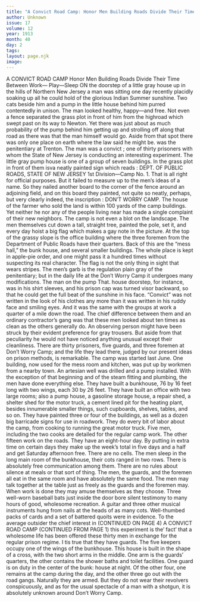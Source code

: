 ```yaml
---
title: "A Convict Road Camp: Honor Men Building Roads Divide Their Time Between Work— Play—Sleep "
author: Unknown
issue: 17
volume: 12
year: 1913
month: 40
day: 2
tags:
layout: page.njk
image:
---
```

A CONVICT ROAD CAMP    Honor Men Building Roads Divide Their Time Between Work— Play—Sleep    ON the doorstep of a little gray house up in the hills of Northern New Jersey a man was sitting one day recently placidly soaking up all he could hold of the glorious Indian Summer sunshine. Two cats beside him and a pump in the little house behind him purred contentedly in unison.    The man looked healthy, happy—and free. Not even a fence separated the grass plot in front of him from the highroad which swept past on its way to Newton. Yet there was just about as much probability of the pump behind him getting up and strolling off along that road as there was that the man himself would go.    Aside from that spot there was only one place on earth where the law said he might be. was the penitentiary at Trenton. The man was a convict ; one of thirty prisoners with whom the State of New Jersey is conducting an interesting experiment. The little gray pump house is one of a group of seven buildings. In the grass plot in front of them isva neatly painted sign which reads :    DEPT. OF PUBLIC ROADS,    STATE OF NEW JERSEY    1st Division—Camp No. 1.    That is all right for official purposes. But it failed to measure up to the men’s ideas of a name. So they nailed another board to the corner of the fence around an adjoining field, and on this board they painted, not quite so neatly, perhaps, but very clearly indeed, the inscription :    DON’T WORRY CAMP.    The house of the farmer who sold the land is within 100 yards of the camp buildings. Yet neither he nor any of the people living near has made a single complaint of their new neighbors. The camp is not even a blot on the landscape.    The men themselves cut down a tall, straight tree, painted the pole, set it, and every day hoist a big flag which makes a gay note in the picture. At the top of the grassy slope is the office building where the three foremen from the Department of Public Roads have their quarters. Back of this are the “mess hall,” the bunk house, and several smaller buildings. The whole place is kept in apple-pie order, and one might pass it a hundred times without suspecting its real character.    The flag is not the only thing in sight that wears stripes. The men’s garb is the regulation plain gray of the penitentiary; but in the daily life at the Don’t Worry Camp it undergoes many modifications. The man on the pump That. house doorstep, for instance, was in his shirt sleeves, and his prison cap was turned visor backward, so that he could get the full beat of the sunshine in his face.    “Convict” was not written in the look of his clothes any more than it was written in his ruddy face and smiling eyes. And it was the same with the groups at work a quarter of a mile down the road. The chief difference between them and an ordinary contractor’s gang was that these men looked about ten times as clean as the others generally do. An observing person might have been struck by their evident preference for gray trousers. But aside from that peculiarity he would not have noticed anything unusual except their cleanliness.    There are thirty prisoners, five guards, and three foremen at Don’t Worry Camp; and the life they lead there, judged by our present ideas on prison methods, is remarkable.    The camp was started last June. One building, now used for the mess room and kitchen, was put up by workmen from a nearby town. An artesian well was drilled and a pump installed. With the exception of that beginning and of the steam fitting and plumbing, the men have done everything else. They have built a bunkhouse, 76 by 16 feet long with two wings, each 30 by 26 feet. They have built an office with two large rooms; also a pump house, a gasoline storage house, a repair shed, a shelter shed for the motor truck, a cement lined pit for the heating plant, besides innumerable smaller things, such cupboards, shelves, tables, and so on.    They have painted three or four of the buildings, as well as a dozen big barricade signs for use in roadwork. They do every bit of labor about the camp, from cooking to running the great motor truck. Five men, including the two cooks are detailed for the regular camp work. The other fifteen work on the roads. They have an eight-hour day. By putting in extra time on certain days they make up the week’s total in five days and a half and get Saturday afternoon free.    There are no cells. The men sleep in the long main room of the bunkhouse, their cots ranged in two rows. There is absolutely free communication among them. There are no rules about silence at meals or that sort of thing. The men, the guards, and the foremen all eat in the same room and have absolutely the same food. The men may talk together at the table just as freely as the guards and the foremen may.    When work is done they may amuse themselves as they choose. Three well-worn baseball bats just inside the door bore silent testimony to many hours of good, wholesome recreation. A guitar and three other musical instruments hung from nails at the heads of as many cots. Well-thumbed packs of cards and a set of battered quoits were in evidence.    To the average outsider the chief interest in    (CONTINUED ON PAGE 4)       A CONVICT ROAD CAMP    (CONTINUED FROM PAGE 1)    this experiment is the’ fact’ that a wholesome life has been offered these thirty men in exchange for the regular prison regime. I tis true that they have guards. The five keepers occupy one of the wings of the bunkhouse. This house is built in the shape of a cross, with the two short arms in the middle. One arm is the guards’ quarters, the other contains the shower baths and toilet facilities. One guard is on duty in the center of the bunk: house at night. Of the other four, one remains at the camp during the day, and the other three go out with the road gangs. Naturally they are armed. But they do not wear their revolvers conspicuously, and as for the usual spectacle of a man with a shotgun, it is absolutely unknown around Don’t Worry Camp. 

